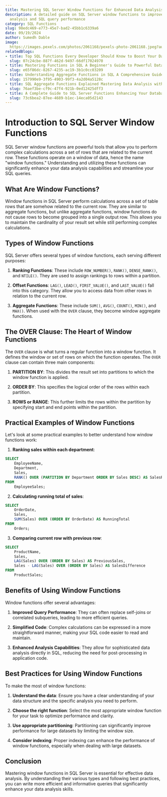 ```yaml
---
title: Mastering SQL Server Window Functions for Enhanced Data Analysis Skills
description: A detailed guide on SQL Server window functions to improve your data
  analysis and SQL query performance
category: SQL Functions
slug: 98edc469-e773-45e7-bad2-45bb1c6339a6
date: 09/19/2024
author: Sumedh Dable
image: 
  https://images.pexels.com/photos/2061168/pexels-photo-2061168.jpeg?auto=compress&cs=tinysrgb&w=600
relatedBlogs:
- title: Top SQL Functions Every Developer Should Know to Boost Your Database Skills
  slug: 07c24cbe-887f-462d-9497-66df17024970
- title: Mastering Functions in SQL A Beginner's Guide to Powerful Data Manipulation
  slug: e65f86dc-8267-4235-ac19-3b1c0cc03209
- title: Understanding Aggregate Functions in SQL A Comprehensive Guide
  slug: 157990e9-3f95-4903-99f3-4a2d04a5128c
- title: SQL Aggregate Functions Explained Mastering Data Analysis with SQL
  slug: 76aef3be-cf9c-47f4-921b-0ed12425dff3
- title: A Complete Guide to SQL Server Functions Enhancing Your Database Queries
  slug: 73c6bea2-87ee-4689-b1ec-14eca05d2143
---
```


# Introduction to SQL Server Window Functions

SQL Server window functions are powerful tools that allow you to perform complex calculations across a set of rows that are related to the current row. These functions operate on a window of data, hence the name "window functions." Understanding and utilizing these functions can significantly enhance your data analysis capabilities and streamline your SQL queries.

## What Are Window Functions?

Window functions in SQL Server perform calculations across a set of table rows that are somehow related to the current row. They are similar to aggregate functions, but unlike aggregate functions, window functions do not cause rows to become grouped into a single output row. This allows you to maintain the cardinality of your result set while still performing complex calculations.

## Types of Window Functions

SQL Server offers several types of window functions, each serving different purposes:

1. **Ranking Functions**: These include `ROW_NUMBER()`, `RANK()`, `DENSE_RANK()`, and `NTILE()`. They are used to assign rankings to rows within a partition.

2. **Offset Functions**: `LAG()`, `LEAD()`, `FIRST_VALUE()`, and `LAST_VALUE()` fall into this category. They allow you to access data from other rows in relation to the current row.

3. **Aggregate Functions**: These include `SUM()`, `AVG()`, `COUNT()`, `MIN()`, and `MAX()`. When used with the `OVER` clause, they become window aggregate functions.

## The OVER Clause: The Heart of Window Functions

The `OVER` clause is what turns a regular function into a window function. It defines the window or set of rows on which the function operates. The `OVER` clause can contain three main components:

1. **PARTITION BY**: This divides the result set into partitions to which the window function is applied.

2. **ORDER BY**: This specifies the logical order of the rows within each partition.

3. **ROWS or RANGE**: This further limits the rows within the partition by specifying start and end points within the partition.

## Practical Examples of Window Functions

Let's look at some practical examples to better understand how window functions work:

1. **Ranking sales within each department**:
```sql
SELECT 
    EmployeeName, 
    Department, 
    Sales,
    RANK() OVER (PARTITION BY Department ORDER BY Sales DESC) AS SalesRank
FROM 
    EmployeeSales;
```

2. **Calculating running total of sales**:
```sql
SELECT 
    OrderDate, 
    Sales,
    SUM(Sales) OVER (ORDER BY OrderDate) AS RunningTotal
FROM 
    Orders;
```

3. **Comparing current row with previous row**:
```sql
SELECT 
    ProductName, 
    Sales,
    LAG(Sales) OVER (ORDER BY Sales) AS PreviousSales,
    Sales - LAG(Sales) OVER (ORDER BY Sales) AS SalesDifference
FROM 
    ProductSales;
```

## Benefits of Using Window Functions

Window functions offer several advantages:

1. **Improved Query Performance**: They can often replace self-joins or correlated subqueries, leading to more efficient queries.

2. **Simplified Code**: Complex calculations can be expressed in a more straightforward manner, making your SQL code easier to read and maintain.

3. **Enhanced Analysis Capabilities**: They allow for sophisticated data analysis directly in SQL, reducing the need for post-processing in application code.

## Best Practices for Using Window Functions

To make the most of window functions:

1. **Understand the data**: Ensure you have a clear understanding of your data structure and the specific analysis you need to perform.

2. **Choose the right function**: Select the most appropriate window function for your task to optimize performance and clarity.

3. **Use appropriate partitioning**: Partitioning can significantly improve performance for large datasets by limiting the window size.

4. **Consider indexing**: Proper indexing can enhance the performance of window functions, especially when dealing with large datasets.

## Conclusion

Mastering window functions in SQL Server is essential for effective data analysis. By understanding their various types and following best practices, you can write more efficient and informative queries that significantly enhance your data analysis skills.